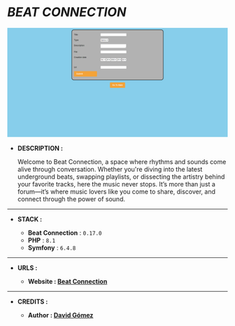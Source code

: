 # _BEAT CONNECTION_

![THUMBNAIL](resources/img/Thumbnail.png)

- **DESCRIPTION :**

  Welcome to Beat Connection, a space where rhythms and sounds come alive through conversation. Whether you're diving into the latest underground beats, swapping playlists, or dissecting the artistry behind your favorite tracks, here the music never stops. It’s more than just a forum—it’s where music lovers like you come to share, discover, and connect through the power of sound.

---

- **STACK :**

  - **Beat Connection** : `0.17.0`
  - **PHP** : `8.1`
  - **Symfony** : `6.4.8`

---

- **URLS :**

  - **Website : [Beat Connection](https://dagt-beat-connection.zeabur.app)**

---

- **CREDITS :**

  - **Author : [David Gómez](https://github.com/DavidGomezToca)**
